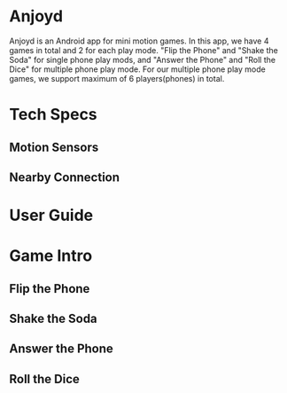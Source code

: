 # Anjoyd
Anjoyd is an Android app for mini motion games. In this app, we have 4 games in total and 2 for each play mode. "Flip the Phone" and "Shake the Soda" for single phone play mods, and "Answer the Phone" and "Roll the Dice" for multiple phone play mode. For our multiple phone play mode games, we support maximum of 6 players(phones) in total.

# Tech Specs
## Motion Sensors

## Nearby Connection

# User Guide

# Game Intro
## Flip the Phone

## Shake the Soda

## Answer the Phone

## Roll the Dice


